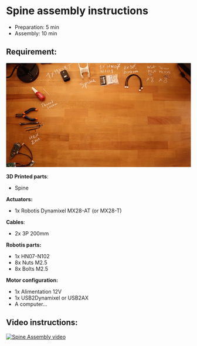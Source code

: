 # Spine assembly instructions

- Preparation: 5 min
- Assembly: 10 min

## Requirement:
![Spine Assembly](../img/spine_assembly_instructions.jpg)

**3D Printed parts**:
- Spine

**Actuators:**
- 1x Robotis Dynamixel MX28-AT (or MX28-T)

**Cables**:
- 2x 3P 200mm


**Robotis parts:**
- 1x HN07-N102
- 8x Nuts M2.5
- 8x Bolts M2.5

**Motor configuration:**
- 1x Alimentation 12V
- 1x USB2Dynamixel or USB2AX
- A computer...



## Video instructions:

[![Spine Assembly video](http://img.youtube.com/vi/LXktU4MTITE/0.jpg)](http://youtu.be/LXktU4MTITE)
